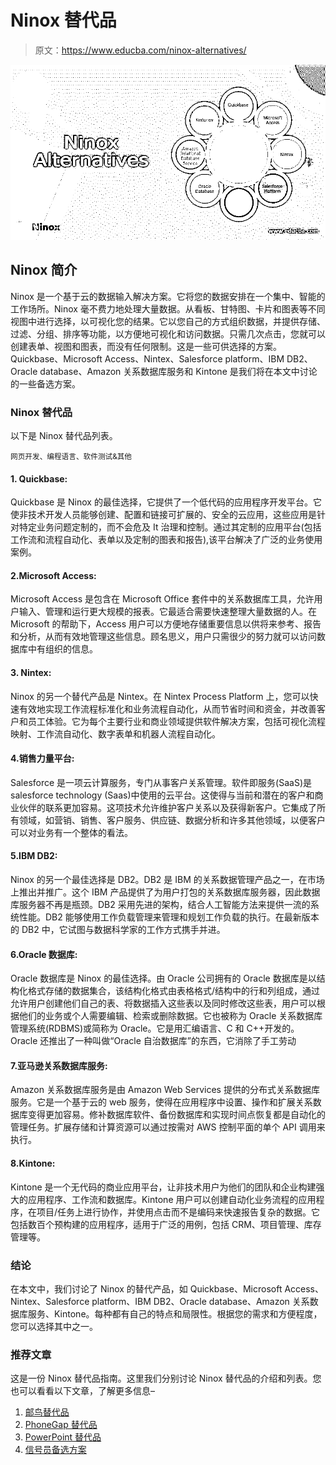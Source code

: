 # Ninox 替代品

> 原文：<https://www.educba.com/ninox-alternatives/>

![Ninox Alternatives](img/720873281edd24595f5e7ad8e41c4735.png)



## Ninox 简介

Ninox 是一个基于云的数据输入解决方案。它将您的数据安排在一个集中、智能的工作场所。Ninox 毫不费力地处理大量数据。从看板、甘特图、卡片和图表等不同视图中进行选择，以可视化您的结果。它以您自己的方式组织数据，并提供存储、过滤、分组、排序等功能，以方便地可视化和访问数据。只需几次点击，您就可以创建表单、视图和图表，而没有任何限制。这是一些可供选择的方案。Quickbase、Microsoft Access、Nintex、Salesforce platform、IBM DB2、Oracle database、Amazon 关系数据库服务和 Kintone 是我们将在本文中讨论的一些备选方案。

### Ninox 替代品

以下是 Ninox 替代品列表。

<small>网页开发、编程语言、软件测试&其他</small>

#### 1\. Quickbase:

Quickbase 是 Ninox 的最佳选择，它提供了一个低代码的应用程序开发平台。它使非技术开发人员能够创建、配置和链接可扩展的、安全的云应用，这些应用是针对特定业务问题定制的，而不会危及 It 治理和控制。通过其定制的应用平台(包括工作流和流程自动化、表单以及定制的图表和报告),该平台解决了广泛的业务使用案例。

#### 2.Microsoft Access:

Microsoft Access 是包含在 Microsoft Office 套件中的关系数据库工具，允许用户输入、管理和运行更大规模的报表。它最适合需要快速整理大量数据的人。在 Microsoft 的帮助下，Access 用户可以方便地存储重要信息以供将来参考、报告和分析，从而有效地管理这些信息。顾名思义，用户只需很少的努力就可以访问数据库中有组织的信息。

#### 3\. Nintex:

Ninox 的另一个替代产品是 Nintex。在 Nintex Process Platform 上，您可以快速有效地实现工作流程标准化和业务流程自动化，从而节省时间和资金，并改善客户和员工体验。它为每个主要行业和商业领域提供软件解决方案，包括可视化流程映射、工作流自动化、数字表单和机器人流程自动化。

#### 4.销售力量平台:

Salesforce 是一项云计算服务，专门从事客户关系管理。软件即服务(SaaS)是 salesforce technology (Saas)中使用的云平台。这使得与当前和潜在的客户和商业伙伴的联系更加容易。这项技术允许维护客户关系以及获得新客户。它集成了所有领域，如营销、销售、客户服务、供应链、数据分析和许多其他领域，以便客户可以对业务有一个整体的看法。

#### 5.IBM DB2:

Ninox 的另一个最佳选择是 DB2。DB2 是 IBM 的关系数据管理产品之一，在市场上推出并推广。这个 IBM 产品提供了为用户打包的关系数据库服务器，因此数据库服务器不再是瓶颈。DB2 采用先进的架构，结合人工智能方法来提供一流的系统性能。DB2 能够使用工作负载管理来管理和规划工作负载的执行。在最新版本的 DB2 中，它试图与数据科学家的工作方式携手并进。

#### 6.Oracle 数据库:

Oracle 数据库是 Ninox 的最佳选择。由 Oracle 公司拥有的 Oracle 数据库是以结构化格式存储的数据集合，该结构化格式由表格格式/结构中的行和列组成，通过允许用户创建他们自己的表、将数据插入这些表以及同时修改这些表，用户可以根据他们的业务或个人需要编辑、检索或删除数据。它也被称为 Oracle 关系数据库管理系统(RDBMS)或简称为 Oracle。它是用汇编语言、C 和 C++开发的。Oracle 还推出了一种叫做“Oracle 自治数据库”的东西，它消除了手工劳动

#### 7.亚马逊关系数据库服务:

Amazon 关系数据库服务是由 Amazon Web Services 提供的分布式关系数据库服务。它是一个基于云的 web 服务，使得在应用程序中设置、操作和扩展关系数据库变得更加容易。修补数据库软件、备份数据库和实现时间点恢复都是自动化的管理任务。扩展存储和计算资源可以通过按需对 AWS 控制平面的单个 API 调用来执行。

#### 8.Kintone:

Kintone 是一个无代码的商业应用平台，让非技术用户为他们的团队和企业构建强大的应用程序、工作流和数据库。Kintone 用户可以创建自动化业务流程的应用程序，在项目/任务上进行协作，并使用点击而不是编码来快速报告复杂的数据。它包括数百个预构建的应用程序，适用于广泛的用例，包括 CRM、项目管理、库存管理等。

### 结论

在本文中，我们讨论了 Ninox 的替代产品，如 Quickbase、Microsoft Access、Nintex、Salesforce platform、IBM DB2、Oracle database、Amazon 关系数据库服务、Kintone。每种都有自己的特点和局限性。根据您的需求和方便程度，您可以选择其中之一。

### 推荐文章

这是一份 Ninox 替代品指南。这里我们分别讨论 Ninox 替代品的介绍和列表。您也可以看看以下文章，了解更多信息–

1.  [邮鸟替代品](https://www.educba.com/mailbird-alternatives/)
2.  [PhoneGap 替代品](https://www.educba.com/phonegap-alternatives/)
3.  [PowerPoint 替代品](https://www.educba.com/powerpoint-alternatives/)
4.  [信号员备选方案](https://www.educba.com/signalr-alternatives/)





